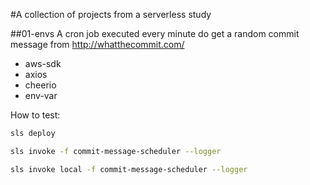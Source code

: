 #A collection of projects from a serverless study

##01-envs
A cron job executed every minute do get a random commit message from http://whatthecommit.com/

- aws-sdk
- axios
- cheerio
- env-var

How to test:

```bash
sls deploy

sls invoke -f commit-message-scheduler --logger

sls invoke local -f commit-message-scheduler --logger
```
